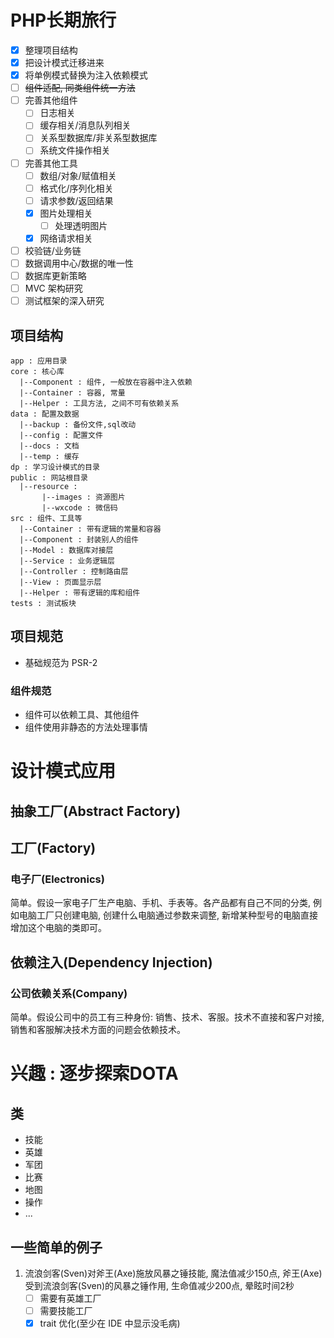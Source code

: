 # PHP长期旅行

- [x] 整理项目结构
- [x] 把设计模式迁移进来
- [x] 将单例模式替换为注入依赖模式
- [ ] ~~组件适配, 同类组件统一方法~~
- [ ] 完善其他组件
    - [ ] 日志相关
    - [ ] 缓存相关/消息队列相关
    - [ ] 关系型数据库/非关系型数据库
    - [ ] 系统文件操作相关
- [ ] 完善其他工具
    - [ ] 数组/对象/赋值相关
    - [ ] 格式化/序列化相关
    - [ ] 请求参数/返回结果
    - [x] 图片处理相关
        - [ ] 处理透明图片
    - [x] 网络请求相关
- [ ] 校验链/业务链
- [ ] 数据调用中心/数据的唯一性
- [ ] 数据库更新策略
- [ ] MVC 架构研究
- [ ] 测试框架的深入研究

## 项目结构

```
app : 应用目录
core : 核心库
  |--Component : 组件, 一般放在容器中注入依赖
  |--Container : 容器, 常量
  |--Helper : 工具方法, 之间不可有依赖关系
data : 配置及数据
  |--backup : 备份文件,sql改动
  |--config : 配置文件
  |--docs : 文档
  |--temp : 缓存
dp : 学习设计模式的目录
public : 网站根目录
  |--resource : 
       |--images : 资源图片
       |--wxcode : 微信码
src : 组件、工具等
  |--Container : 带有逻辑的常量和容器
  |--Component : 封装别人的组件
  |--Model : 数据库对接层
  |--Service : 业务逻辑层
  |--Controller : 控制路由层
  |--View : 页面显示层
  |--Helper : 带有逻辑的库和组件
tests : 测试板块
```

## 项目规范

- 基础规范为 PSR-2

### 组件规范

- 组件可以依赖工具、其他组件
- 组件使用非静态的方法处理事情

# 设计模式应用

## 抽象工厂(Abstract Factory)

## 工厂(Factory)

### 电子厂(Electronics)

简单。假设一家电子厂生产电脑、手机、手表等。各产品都有自己不同的分类, 例如电脑工厂只创建电脑, 创建什么电脑通过参数来调整, 新增某种型号的电脑直接增加这个电脑的类即可。

## 依赖注入(Dependency Injection)

### 公司依赖关系(Company)

简单。假设公司中的员工有三种身份: 销售、技术、客服。技术不直接和客户对接, 销售和客服解决技术方面的问题会依赖技术。

# 兴趣 : 逐步探索DOTA

## 类

- 技能
- 英雄
- 军团
- 比赛
- 地图
- 操作
- ...

## 一些简单的例子

1. 流浪剑客(Sven)对斧王(Axe)施放风暴之锤技能, 魔法值减少150点, 斧王(Axe)受到流浪剑客(Sven)的风暴之锤作用, 生命值减少200点, 晕眩时间2秒
    - [ ] 需要有英雄工厂
    - [ ] 需要技能工厂
    - [x] trait 优化(至少在 IDE 中显示没毛病)
